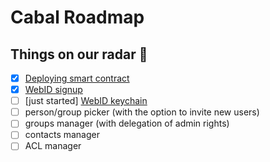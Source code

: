 # Cabal Roadmap

## Things on our radar 🎯

- [x] [Deploying smart contract](https://github.com/marcusats/Cabal-ETHNYC/tree/main/cabal-contracts)
- [x] [WebID signup](https://github.com/linkeddata/webid-signup)
- [ ] [just started] [WebID keychain](https://github.com/linkeddata/webid-keychain)
- [ ] person/group picker (with the option to invite new users)
- [ ] groups manager (with delegation of admin rights)
- [ ] contacts manager
- [ ] ACL manager
